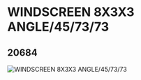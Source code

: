 # WINDSCREEN 8X3X3 ANGLE/45/73/73
## 20684
![WINDSCREEN 8X3X3 ANGLE/45/73/73](https://lc-www-live-s.legocdn.com/media/bricks/5/2/6121738.jpg)